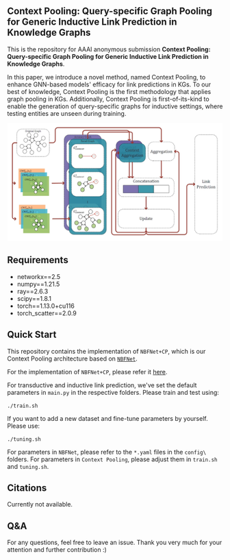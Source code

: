 ## Context Pooling: Query-specific Graph Pooling for Generic Inductive Link Prediction in Knowledge Graphs



This is the repository for AAAI anonymous submission **Context Pooling: Query-specific Graph Pooling for Generic Inductive Link Prediction in Knowledge Graphs**.

In this paper, we introduce a novel method, named Context Pooling, to enhance GNN-based models' efficacy for link predictions in KGs. To our best of knowledge, Context Pooling is the first methodology that applies graph pooling in KGs. 
Additionally, Context Pooling is first-of-its-kind to enable the generation of query-specific graphs for inductive settings, where testing entities are unseen during training.

![fig](https://github.com/IJCAI2024AnonymousSubmission/Context-Pooling/blob/master/fig.png)

## Requirements

- networkx==2.5
- numpy==1.21.5
- ray==2.6.3
- scipy==1.8.1
- torch==1.13.0+cu116
- torch_scatter==2.0.9

## Quick Start

This repository contains the implementation of `NBFNet+CP`, which is our Context Pooling architecture based on [`NBFNet`](https://github.com/KiddoZhu/NBFNet-PyG).

For the implementation of `NBFNet+CP`, please refer it [here](https://github.com/AAAI2025Submission/Context-Pooling).

For transductive and inductive link prediction, we've set the default parameters in `main.py` in the respective folders. Please train and test using:
```shell
./train.sh
```

If you want to add a new dataset and fine-tune parameters by yourself. Please use:
```shell
./tuning.sh
```

For parameters in `NBFNet`, please refer to the `*.yaml` files in the `config\` folders.
For parameters in `Context Pooling`, please adjust them in `train.sh` and `tuning.sh`.


## Citations

Currently not available.

## Q&A

For any questions, feel free to leave an issue.
Thank you very much for your attention and further contribution :)
